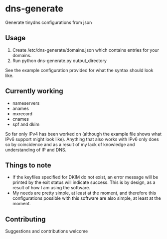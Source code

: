 # dns-generate
Generate tinydns configurations from json

## Usage

1. Create /etc/dns-generate/domains.json which contains entries for your domains.
2. Run python dns-generate.py output_directory

See the example configuration provided for what the syntax should look like.

## Currently working

* nameservers
* anames
* mxrecord
* cnames
* spf and dkim

So far only IPv4 has been worked on (although the example file shows what IPv6
support might look like). Anything that also works with IPv6 only does so by
coincidence and as a result of my lack of knowledge and understanding of IP and
DNS.

## Things to note

* If the keyfiles specified for DKIM do not exist, an error message will be
printed by the exit status will indicate success. This is by design, as
a result of how I am using the software.
* My needs are pretty simple, at least
at the moment, and therefore this configurations possible with this software
are also simple, at least at the moment.

## Contributing

Suggestions and contributions welcome
